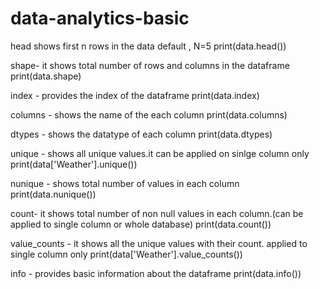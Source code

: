 # data-analytics-basic

head shows first n rows in the data default , N=5
print(data.head())

shape- it shows total number of rows and columns in the dataframe
print(data.shape)

index - provides the index of the dataframe
print(data.index)

columns - shows the name of the each column
print(data.columns)

dtypes - shows the datatype of each column
print(data.dtypes)

unique - shows all unique values.it can be applied on sinlge column only
print(data['Weather'].unique())

nunique - shows total number of values in each column
print(data.nunique())

count- it shows total number of non null values in each column.(can be applied to single column or whole database)
print(data.count())

value_counts - it shows all the unique values with their count. applied to single column only
print(data['Weather'].value_counts())

info - provides basic information about the dataframe
print(data.info())
